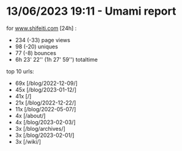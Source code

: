 # 13/06/2023 19:11 - Umami report
for www.shifeiti.com [24h] :

 - 234 (-33) page views
 - 98 (-20) uniques
 - 77 (-8) bounces
 - 6h 23' 22'' (1h 27' 59'') totaltime


top 10 urls:
 - 69x [/blog/2022-12-09/]
 - 45x [/blog/2023-01-12/]
 - 41x [/]
 - 21x [/blog/2022-12-22/]
 - 11x [/blog/2022-05-07/]
 - 4x [/about/]
 - 4x [/blog/2023-02-03/]
 - 3x [/blog/archives/]
 - 3x [/blog/2023-02-01/]
 - 3x [/wiki/]


